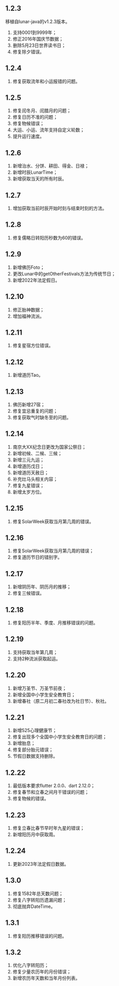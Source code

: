 ## 1.2.3

移植自lunar-java的v1.2.3版本。

1. 支持0001到9999年；
2. 修正2016年国庆节数据；
3. 删除5月23日世界读书日；
4. 修复除夕错误。

## 1.2.4

1. 修复获取流年和小运报错的问题。

## 1.2.5

1. 修复闰冬月、闰腊月的问题；
2. 修复日历不准的问题；
3. 修复物候错误；
4. 大运、小运、流年支持自定义轮数；
5. 提升运行速度。

## 1.2.6

1. 新增治水、分饼、耕田、得金、日禄；
2. 新增时辰LunarTime；
3. 新增获取当天的所有时辰。

## 1.2.7

1. 增加获取当前时辰开始时刻与结束时刻的方法。

## 1.2.8

1. 修复儒略日转阳历秒数为60的错误。

## 1.2.9

1. 新增佛历Foto；
2. 更改Lunar中的getOtherFestivals方法为传统节日；
3. 新增2022年法定假日。

## 1.2.10

1. 修正胎神数据；
2. 增加福神流派。

## 1.2.11

1. 修复星宿方位错误。

## 1.2.12

1. 新增道历Tao。

## 1.2.13

1. 佛历新增27宿；
2. 修复宜忌重复的问题；
3. 修复获取气时缺冬至的问题。

## 1.2.14

1. 南京大XX纪念日更改为国家公祭日；
2. 新增初候、二候、三候；
3. 新增三元九运；
4. 新增道历戊日；
5. 新增道历天赦日；
6. 补充灶马头相关内容；
7. 修复九星错误；
8. 新增太岁方位。

## 1.2.15

1. 修复SolarWeek获取当月第几周的错误。

## 1.2.16

1. 修复SolarWeek获取当月第几周的错误；
2. 修复道历节日的错别字。

## 1.2.17

1. 新增阴历年、阴历月的推移；
2. 修复三候错误。

## 1.2.18

1. 修复阳历半年、季度、月推移错误的问题。

## 1.2.19

1. 支持获取当年第几周；
2. 支持2种流派获取起运。

## 1.2.20

1. 新增万圣节、万圣节前夜；
2. 新增全国中小学生安全教育日；
3. 新增春社（原二月初二春社改为社日节）、秋社。

## 1.2.21

1. 新增525心理健康节；
2. 修复出现多个全国中小学生安全教育日的问题；
3. 新增胎息；
4. 修复部分胎元错误；
5. 节假日数据支持删除。

## 1.2.22

1. 最低版本要求flutter 2.0.0、dart 2.12.0；
2. 修复春节和立春之间月干错误的问题；
3. 修复物候的错误。

## 1.2.23

1. 修复立春比春节早时年九星的错误；
2. 新增阳历月中获取周。

## 1.2.24

1. 更新2023年法定假日数据。

## 1.3.0

1. 修复1582年总天数问题；
2. 修复八字转阳历遗漏问题；
3. 彻底抛弃DateTime。

## 1.3.1
1. 修复阳历推移错误的问题。

## 1.3.2
1. 优化八字转阳历；
2. 修复少量农历年的月份错误；
3. 新增农历年天数和当年月份列表。
